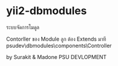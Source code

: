 # yii2-dbmodules
ระบบจัดการโมดูล

Contorller ของ Module ลูก ต้อง Extends มาที psudev\dbmodules\components\Controller




by Surakit & Madone
PSU DEVLOPMENT
